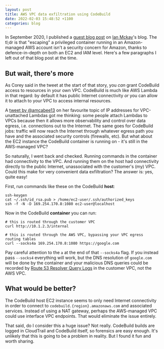 ```yaml
---
layout: post
title: AWS VPC data exfiltration using CodeBuild
date: 2022-02-03 15:48:52 +1100
categories: blog
---
```


In September 2020, I published a [guest blog post][ian-blog] on [Ian Mckay][ian]'s
blog. The tl;dr is that "escaping" a privileged container running in an Amazon-managed
AWS account isn't a security concern for Amazon, thanks to defence-in-depth on
both an EC2 and IAM level. Here's a few paragraphs I left out of that blog post
at the time.

## But wait, there's more

As Corey said in the tweet at the start of that story, you _can_ grant CodeBuild
access to resources in your own VPC. CodeBuild is much like AWS Lambda in that 
regard: by default it has public Internet connectivity *or* you can allow it to
attach to your VPC to access internal resources. 

A [tweet by @amcabee13][anna-tweet] on her favourite topic of IP addresses for
VPC-unattached Lambdas got me thinking: some people attach Lambdas to VPCs 
because then it allows more observability and control over data egress, i.e. 
connections out to the Internet. The same goes for CodeBuild jobs: traffic will
now reach the Internet through whatever egress path you have and the associated 
security controls (firewalls, etc). But what about the EC2 instance the CodeBuild
container is running on - it's still in the AWS-managed VPC?

So naturally, I went back and checked. Running commands in the container had 
connectivity to the VPC. And running them on the host had connectivity directly 
to the public Internet, unassociated with the customer's (my) VPC. Could this 
make for very convenient data exfiltration? The answer is: yes, quite easy! 

First, run commands like these on the CodeBuild **host**:

```
ssh-keygen
cat ~/.ssh/id_rsa.pub > /home/ec2-user/.ssh/authorized_keys
ssh -f -N -D 169.254.170.8:1080 ec2-user@localhost
```

Now in the CodeBuild **container** you can run:

```
# this is routed through the customer VPC
curl http://10.1.2.3/internal 

# this is routed through the AWS VPC, bypassing your VPC egress routing tables
curl --socks4a 169.254.170.8:1080 https://google.com  
```

Pay careful attention to the `a` at the end of that `--socks4a` flag. If you 
instead pass `--socks4` everything will work, but the DNS resolution of `google.com` 
will be done by the container and your malicious DNS queries could be recorded 
by [Route 53 Resolver Query Logs][query-logs] in the customer VPC, not the AWS VPC.

## What would be better?

The CodeBuild host EC2 instance seems to only need Internet connectivity in 
order to connect to `codebuild.{region}.amazonaws.com` and associated services.
Instead of using a NAT gateway, perhaps the AWS-managed VPC could use interface
VPC endpoints. That would eliminate the issue entirely.

That said, do I consider this a huge issue? Not really. CodeBuild builds are
logged in CloudTrail and CodeBuild itself, so forensics are easy enough. It's
unlikely that this is going to be a problem in reality. But I found it fun and
worth sharing.

[ian-blog]: https://onecloudplease.com/blog/security-september-escaping-codebuild
[ian]: https://twitter.com/iann0036
[anna-tweet]: https://twitter.com/amcabee13/status/1300541996738715649
[query-logs]: https://aws.amazon.com/blogs/aws/log-your-vpc-dns-queries-with-route-53-resolver-query-logs/
